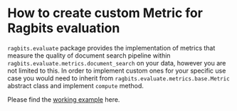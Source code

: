 # How to create custom Metric for Ragbits evaluation

`ragbits.evaluate` package provides the implementation of metrics that measure the quality of document search pipeline within `ragbits.evaluate.metrics.document_search`
on your data, however you are not limited to this. In order to implement custom ones for your specific use case you would need to inherit from `ragbits.evaluate.metrics.base.Metric`
abstract class and implement `compute` method.

Please find the [working example](optimize.md#define-the-metrics) here.
